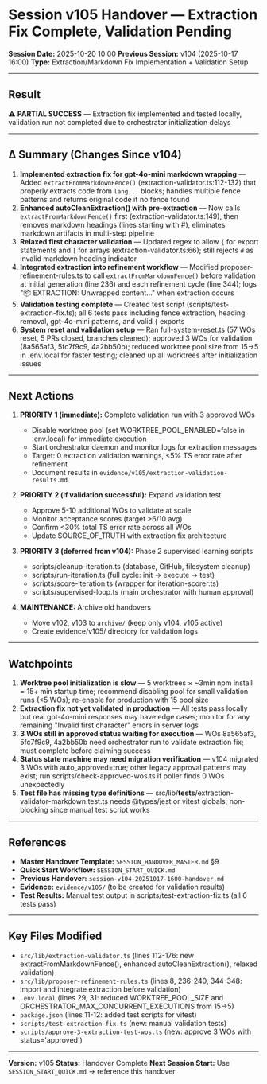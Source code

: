 # Session v105 Handover — Extraction Fix Complete, Validation Pending

**Session Date:** 2025-10-20 10:00
**Previous Session:** v104 (2025-10-17 16:00)
**Type:** Extraction/Markdown Fix Implementation + Validation Setup

---

## Result

⚠️ **PARTIAL SUCCESS** — Extraction fix implemented and tested locally, validation run not completed due to orchestrator initialization delays

---

## Δ Summary (Changes Since v104)

1. **Implemented extraction fix for gpt-4o-mini markdown wrapping** — Added `extractFromMarkdownFence()` (extraction-validator.ts:112-132) that properly extracts code from ```lang...``` blocks; handles multiple fence patterns and returns original code if no fence found
2. **Enhanced autoCleanExtraction() with pre-extraction** — Now calls `extractFromMarkdownFence()` first (extraction-validator.ts:149), then removes markdown headings (lines starting with #), eliminates markdown artifacts in multi-step pipeline
3. **Relaxed first character validation** — Updated regex to allow `{` for export statements and `[` for arrays (extraction-validator.ts:66); still rejects `#` as invalid markdown heading indicator
4. **Integrated extraction into refinement workflow** — Modified proposer-refinement-rules.ts to call `extractFromMarkdownFence()` before validation at initial generation (line 236) and each refinement cycle (line 344); logs "📦 EXTRACTION: Unwrapped content..." when extraction occurs
5. **Validation testing complete** — Created test script (scripts/test-extraction-fix.ts); all 6 tests pass including fence extraction, heading removal, gpt-4o-mini patterns, and valid `{` exports
6. **System reset and validation setup** — Ran full-system-reset.ts (57 WOs reset, 5 PRs closed, branches cleaned); approved 3 WOs for validation (8a565af3, 5fc7f9c9, 4a2bb50b); reduced worktree pool size from 15→5 in .env.local for faster testing; cleaned up all worktrees after initialization issues

---

## Next Actions

1. **PRIORITY 1 (immediate):** Complete validation run with 3 approved WOs
   - Disable worktree pool (set WORKTREE_POOL_ENABLED=false in .env.local) for immediate execution
   - Start orchestrator daemon and monitor logs for extraction messages
   - Target: 0 extraction validation warnings, <5% TS error rate after refinement
   - Document results in `evidence/v105/extraction-validation-results.md`

2. **PRIORITY 2 (if validation successful):** Expand validation test
   - Approve 5-10 additional WOs to validate at scale
   - Monitor acceptance scores (target >6/10 avg)
   - Confirm <30% total TS error rate across all WOs
   - Update SOURCE_OF_TRUTH with extraction fix architecture

3. **PRIORITY 3 (deferred from v104):** Phase 2 supervised learning scripts
   - scripts/cleanup-iteration.ts (database, GitHub, filesystem cleanup)
   - scripts/run-iteration.ts (full cycle: init → execute → test)
   - scripts/score-iteration.ts (wrapper for iteration-scorer.ts)
   - scripts/supervised-loop.ts (main orchestrator with human approval)

4. **MAINTENANCE:** Archive old handovers
   - Move v102, v103 to `archive/` (keep only v104, v105 active)
   - Create evidence/v105/ directory for validation logs

---

## Watchpoints

1. **Worktree pool initialization is slow** — 5 worktrees × ~3min npm install = 15+ min startup time; recommend disabling pool for small validation runs (<5 WOs); re-enable for production with 15 pool size
2. **Extraction fix not yet validated in production** — All tests pass locally but real gpt-4o-mini responses may have edge cases; monitor for any remaining "Invalid first character" errors in server logs
3. **3 WOs still in approved status waiting for execution** — WOs 8a565af3, 5fc7f9c9, 4a2bb50b need orchestrator run to validate extraction fix; must complete before claiming success
4. **Status state machine may need migration verification** — v104 migrated 3 WOs with auto_approved=true; other legacy approval patterns may exist; run scripts/check-approved-wos.ts if poller finds 0 WOs unexpectedly
5. **Test file has missing type definitions** — src/lib/__tests__/extraction-validator-markdown.test.ts needs @types/jest or vitest globals; non-blocking since manual test script works

---

## References

- **Master Handover Template:** `SESSION_HANDOVER_MASTER.md` §9
- **Quick Start Workflow:** `SESSION_START_QUICK.md`
- **Previous Handover:** `session-v104-20251017-1600-handover.md`
- **Evidence:** `evidence/v105/` (to be created for validation results)
- **Test Results:** Manual test output in scripts/test-extraction-fix.ts (all 6 tests pass)

---

## Key Files Modified

- `src/lib/extraction-validator.ts` (lines 112-176: new extractFromMarkdownFence(), enhanced autoCleanExtraction(), relaxed validation)
- `src/lib/proposer-refinement-rules.ts` (lines 8, 236-240, 344-348: import and integrate extraction before validation)
- `.env.local` (lines 29, 31: reduced WORKTREE_POOL_SIZE and ORCHESTRATOR_MAX_CONCURRENT_EXECUTIONS from 15→5)
- `package.json` (lines 11-12: added test scripts for vitest)
- `scripts/test-extraction-fix.ts` (new: manual validation tests)
- `scripts/approve-3-extraction-test-wos.ts` (new: approve 3 WOs with status='approved')

---

**Version:** v105
**Status:** Handover Complete
**Next Session Start:** Use `SESSION_START_QUICK.md` → reference this handover
